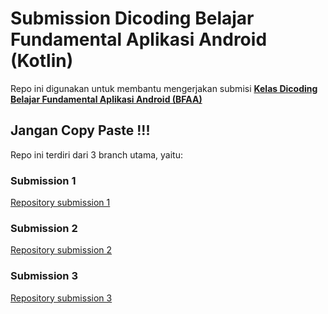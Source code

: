# Submission Dicoding Belajar Fundamental Aplikasi Android (Kotlin)

Repo ini digunakan untuk membantu mengerjakan submisi <strong>[Kelas Dicoding Belajar Fundamental Aplikasi Android (BFAA)](https://www.dicoding.com/academies/14)</strong>

## Jangan Copy Paste !!!

Repo ini terdiri dari 3 branch utama, yaitu:

### Submission 1

[Repository submission 1](https://github.com/mutiarahmatun/github-user/tree/submission-1)

### Submission 2

[Repository submission 2](https://github.com/mutiarahmatun/github-user/tree/submission-2)

### Submission 3

[Repository submission 3](https://github.com/mutiarahmatun/github-user/tree/final-submission)
